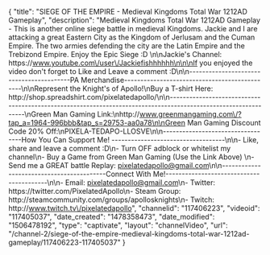 {
    "title": "SIEGE OF THE EMPIRE - Medieval Kingdoms Total War 1212AD Gameplay",
    "description": "Medieval Kingdoms Total War 1212AD Gameplay - This is another online siege battle in medieval Kingdoms.  Jackie and I are attacking a great Eastern City as the Kingdom of Jerlusam and the Cuman Empire.  The two armies defending the city are the Latin Empire and the Trebizond Empire.  Enjoy the Epic Siege :D \n\nJackie's Channel: https:\/\/www.youtube.com\/user\/Jackiefishhhhhh\n\n\nIf you enjoyed the video don't forget to Like and Leave a comment :D\n\n-----------------------------------------PA Merchandise----------------------------------------------\n\nRepresent the Knight's of Apollo!\nBuy a T-shirt Here: http:\/\/shop.spreadshirt.com\/pixelatedapollo\/\n\n---------------------------------------------------------------------------------------------------------------\nGreen Man Gaming Link:\nhttp:\/\/www.greenmangaming.com\/?tap_a=1964-996bbb&tap_s=29753-aa0a78\n\nGreen Man Gaming Discount Code 20% Off:\nPIXELA-TEDAPO-LLOSVE\n\n----------------------------------How You Can Support Me! -----------------------------------\n\n- Like, share and leave a comment :D\n- Turn OFF adblock or whitelist my channel\n- Buy a Game from Green Man Gaming (Use the Link Above) \n- Send me a GREAT battle Replay: pixelatedapollo@gmail.com\n\n------------------------------------------Connect With Me!-----------------------------------------\n\n- Email: pixelatedapollo@gmail.com\n- Twitter: https:\/\/twitter.com\/PixelatedApollo\n- Steam Group:  http:\/\/steamcommunity.com\/groups\/apollosknights\n- Twitch: http:\/\/www.twitch.tv\/pixelatedapollo",
    "channelid": "117406223",
    "videoid": "117405037",
    "date_created": "1478358473",
    "date_modified": "1506478192",
    "type": "captivate",
    "layout": "channelVideo",
    "url": "\/channel-2\/siege-of-the-empire-medieval-kingdoms-total-war-1212ad-gameplay\/117406223-117405037"
}
